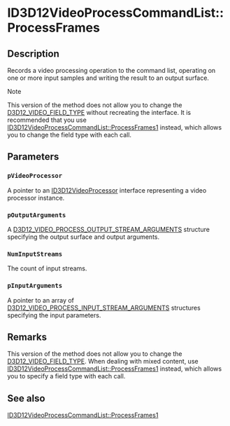 # ID3D12VideoProcessCommandList::ProcessFrames

## Description

Records a video processing operation to the command list, operating on one or more input samples and writing the result to an output surface.

> [!NOTE]
> This version of the method does not allow you to change the [D3D12_VIDEO_FIELD_TYPE](https://learn.microsoft.com/windows/win32/api/d3d12video/ne-d3d12video-d3d12_video_field_type) without recreating the interface. It is recommended that you use [ID3D12VideoProcessCommandList::ProcessFrames1](https://learn.microsoft.com/windows/win32/api/d3d12video/nf-d3d12video-id3d12videoprocesscommandlist1-processframes1) instead, which allows you to change the field type with each call.

## Parameters

### `pVideoProcessor`

A pointer to an [ID3D12VideoProcessor](https://learn.microsoft.com/windows/win32/api/d3d12video/nn-d3d12video-id3d12videoprocessor) interface representing a video processor instance.

### `pOutputArguments`

A [D3D12_VIDEO_PROCESS_OUTPUT_STREAM_ARGUMENTS](https://learn.microsoft.com/windows/win32/api/d3d12video/ns-d3d12video-d3d12_video_process_output_stream_arguments) structure specifying the output surface and output arguments.

### `NumInputStreams`

The count of input streams.

### `pInputArguments`

A pointer to an array of [D3D12_VIDEO_PROCESS_INPUT_STREAM_ARGUMENTS](https://learn.microsoft.com/windows/win32/api/d3d12video/ns-d3d12video-d3d12_video_process_input_stream_arguments) structures specifying the input parameters.

## Remarks

This version of the method does not allow you to change the [D3D12_VIDEO_FIELD_TYPE](https://learn.microsoft.com/windows/win32/api/d3d12video/ne-d3d12video-d3d12_video_field_type). When dealing with mixed content, use [ID3D12VideoProcessCommandList::ProcessFrames1](https://learn.microsoft.com/windows/win32/api/d3d12video/nf-d3d12video-id3d12videoprocesscommandlist1-processframes1) instead, which allows you to specify a field type with each call.

## See also

[ID3D12VideoProcessCommandList::ProcessFrames1](https://learn.microsoft.com/windows/win32/api/d3d12video/nf-d3d12video-id3d12videoprocesscommandlist1-processframes1)